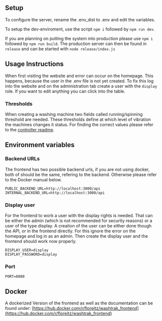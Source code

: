 ## Setup

To configure the server, rename the .env_dist to .env and edit the variables.

To setup the dev-enviroment, use the script `npm i` followed by `npm run dev`.

If you are planning on putting the system into production please use `npm i` followed by `npm run build`. The production server can then be found in `release` and can be started with `node release/index.js`

## Usage Instructions

When first visiting the website and error can occur on the homepage. This happens, because the user in the .env file is not yet created. To fix this log into the website and on the administration tab create a user with the `display` role. If you want to edit anything you can click into the table.

### Thresholds

When creating a washing machine two fields called running/spinning threshold are needed. These thresholds define at which level of vibration the machines changes it status. For finding the correct values please refer to the [controller readme](https://github.com/troppes/washtrak/tree/master/controller).

## Environment variables

### Backend URLs

The frontend has two possible backend urls, if you are not using docker, both of should be the same, refering to the backend. Otherwise please refer to the Docker manual below.

```
PUBLIC_BACKEND_URL=http://localhost:3000/api
INTERNAL_BACKEND_URL=http://localhost:3000/api
```

### Display user

For the frontend to work a user with the display rights is needed. That can be either the admin (which is not recommended for security reasons) or a user of the type display.
A creation of the user can be either done though the API, or in the frontend directly. For this ignore the error on the homepage and log in as an admin. Then create the display user and the frontend should work now properly.

```
DISPLAY_USER=display
DISPLAY_PASSWORD=display
```

### Port
`PORT=8080`

## Docker

A dockerized Version of the frontend as well as the documentation can be found under: [https://hub.docker.com/r/floreitz/washtrak_frontend](https://hub.docker.com/r/floreitz/washtrak_frontend)
